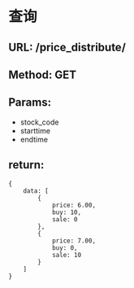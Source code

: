 
# 查询

## URL: /price_distribute/

## Method: GET

## Params:
- stock_code
- starttime
- endtime 

## return:

```
{
    data: [
        {
            price: 6.00,
            buy: 10,
            sale: 0
        },
        {
            price: 7.00,
            buy: 0,
            sale: 10
        }
    ]
}
```